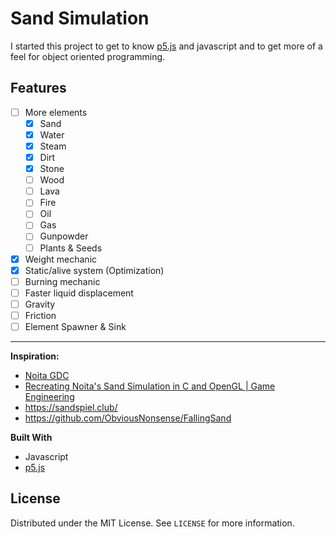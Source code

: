 # Sand Simulation
I started this project to get to know [p5.js](https://p5js.org/) and javascript and to get more of a feel for object oriented programming.
## Features

- [ ] More elements
	- [X] Sand
	- [X] Water
	- [X] Steam
	- [X] Dirt
	- [X] Stone
	- [ ] Wood
	- [ ] Lava
	- [ ] Fire
	- [ ] Oil
	- [ ] Gas
	- [ ] Gunpowder
	- [ ] Plants & Seeds
- [X] Weight mechanic
- [X] Static/alive system (Optimization)
- [ ] Burning mechanic
- [ ] Faster liquid displacement
- [ ] Gravity
- [ ] Friction
- [ ] Element Spawner & Sink
---
 **Inspiration:**

* [Noita GDC](https://www.youtube.com/watch?v=prXuyMCgbTc)
*  [Recreating Noita's Sand Simulation in C and OpenGL | Game Engineering](https://www.youtube.com/watch?v=VLZjd_Y1gJ8)
*  https://sandspiel.club/
*  https://github.com/ObviousNonsense/FallingSand
 
**Built With**

* Javascript
* [p5.js](https://p5js.org/)

## License

Distributed under the MIT License. See `LICENSE` for more information.
